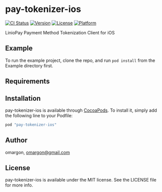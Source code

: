 # pay-tokenizer-ios

[![CI Status](http://img.shields.io/travis/omargon/pay-tokenizer-ios.svg?style=flat)](https://travis-ci.org/omargon/pay-tokenizer-ios)
[![Version](https://img.shields.io/cocoapods/v/pay-tokenizer-ios.svg?style=flat)](http://cocoapods.org/pods/pay-tokenizer-ios)
[![License](https://img.shields.io/cocoapods/l/pay-tokenizer-ios.svg?style=flat)](http://cocoapods.org/pods/pay-tokenizer-ios)
[![Platform](https://img.shields.io/cocoapods/p/pay-tokenizer-ios.svg?style=flat)](http://cocoapods.org/pods/pay-tokenizer-ios)

LinioPay Payment Method Tokenization Client for iOS

## Example

To run the example project, clone the repo, and run `pod install` from the Example directory first.

## Requirements

## Installation

pay-tokenizer-ios is available through [CocoaPods](http://cocoapods.org). To install
it, simply add the following line to your Podfile:

```ruby
pod "pay-tokenizer-ios"
```

## Author

omargon, omargon@gmail.com

## License

pay-tokenizer-ios is available under the MIT license. See the LICENSE file for more info.
